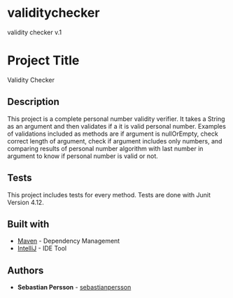 # validitychecker
validity checker v.1

# Project Title
Validity Checker

## Description
This project is a complete personal number validity verifier.
It takes a String as an argument and then validates if a it is valid personal number.
Examples of validations included as methods are if argument is nullOrEmpty, check correct length of argument,
check if argument includes only numbers, and comparing results of personal number algorithm with last number in argument
to know if personal number is valid or not.

## Tests

This project includes tests for every method.
Tests are done with Junit Version 4.12.

## Built with
* [Maven](https://maven.apache.org/) - Dependency Management
* [IntelliJ](https://www.jetbrains.com/idea/) - IDE Tool

## Authors 
* **Sebastian Persson** - [sebastianpersson](https://github.com/sebastianpersson)
